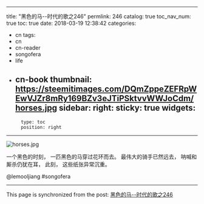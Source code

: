 
---
title: "黑色的马--时代的歌之246"
permlink: 246
catalog: true
toc_nav_num: true
toc: true
date: 2018-03-19 12:38:42
categories:
- cn
tags:
- cn
- cn-reader
- songofera
- life
- cn-book
thumbnail: https://steemitimages.com/DQmZppeZEFRpWEwVJZr8mRy169BZv3eJTiPSktvvWWJoCdm/horses.jpg
sidebar:
    right:
        sticky: true
widgets:
    -
        type: toc
        position: right
---


![horses.jpg](https://steemitimages.com/DQmZppeZEFRpWEwVJZr8mRy169BZv3eJTiPSktvvWWJoCdm/horses.jpg)

一个黑色的时刻，
一匹黑色的马穿过花环而去。
最伟大的骑手已然远去，
呐喊和厮杀仍犹在耳，
此刻，
这些纸张异常沉重。


@lemooljiang #songofera

- - -

This page is synchronized from the post: [黑色的马--时代的歌之246](https://steemit.com/@lemooljiang/246)
